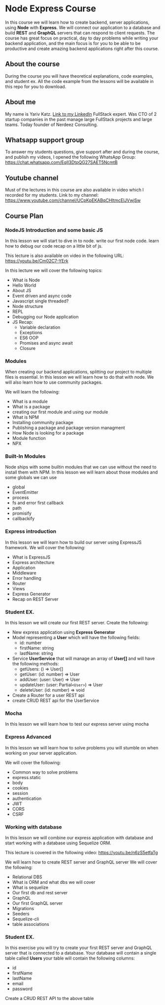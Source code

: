 # Node Express Course

In this course we will learn how to create backend, server applications, using **Node** with **Express**.
We will connect our application to a database and build **REST** and **GraphQL** servers that can respond to client requests.
The course has great focus on practical, day to day problems while writing your backend application, and the main focus is for you to be able to be productive and create amazing backend applications right after this course.

## About the course

During the course you will have theoretical explanations, code examples, and student ex.
All the code example from the lessons will be available in this repo for you to download.

## About me

My name is Yariv Katz.
[Link to my LinkedIn](https://il.linkedin.com/in/yariv-katz "LinkedIn")
FullStack expert.
Was CTO of 2 startup companies in the past
manage large FullStack projects and large teams.
Today founder of Nerdeez Consulting.

## Whatsapp support group

To answer my students questions, give support after and during the course, and publish my videos, I opened the following WhatsApp Group:
https://chat.whatsapp.com/EqIl3DtpQG27SAET5NcmtB

## Youtube channel

Must of the lectures in this course are also available in video which I recorded for my students.
Link to my channel:
https://www.youtube.com/channel/UCpKpEKABqCHltmcElJVwjSw

## Course Plan

### NodeJS Introduction and some basic JS

In this lesson we will start to dive in to node.
write our first node code.
learn how to debug our code
recap on a little bit of js.

This lecture is also available on video in the following URL:
https://youtu.be/Cm02C7-YErk

In this lecture we will cover the following topics:
- What is Node
- Hello World
- About JS
- Event driven and async code
- Javascript single threaded?
- Node structure
- REPL
- Debugging our Node application
- JS Recap:
  - Variable declaration
  - Exceptions
  - ES6 OOP
  - Promises and async await
  - Closure

### Modules

When creating our backend applications, splitting our project to multiple files is essential.
In this lesson we will learn how to do that with node.
We will also learn how to use community packages.

We will learn the following:
- What is a module
- What is a package
- creating our first module and using our module
- What is NPM
- Installing community package
- Publishing a package and package version managment
- How Node is looking for a package
- Module function
- NPX

### Built-In Modules

Node ships with some builtin modules that we can use without the need to install them with NPM.
In this lesson we will learn about those modules and some globals we can use

- global
- EventEmitter
- process
- fs and error first callback
- path
- promisify
- callbackify

### Express introduction

In this lesson we will learn how to build our server using ExpressJS framework.
We will cover the following:

- What is ExpressJS
- Express architecture
- Application
- Middleware
- Error handling
- Router
- Views
- Express Generator
- Recap on REST Server

### Student EX.

In this lesson we will create our first REST server.
Create the following:
- New express application using **Express Generator**
- Model representing a **User** which will have the following fields:
  - id: number
  - firstName: string
  - lastName: string
- Service **UserService** that will manage an array of **User[]** and will have the following methods:
  - getUsers: () => User[]
  - getUser: (id: number) => User
  - addUser: (user: User) => User
  - updateUser: (user: Partial`<User>`) => User
  - deleteUser: (id: number) => void
- Create a Router for a user REST api
- create CRUD REST api for the UserService

### Mocha

In this lesson we will learn how to test our express server
using mocha

### Express Advanced

In this lesson we will learn how to solve problems you will stumble on when working on your server application.

We will cover the following:
- Common way to solve problems
- express.static
- body
- cookies
- session
- authentication
- JWT
- CORS
- CSRF

### Working with database

In this lesson we will combine our express application with database and start working with a database using Sequelize ORM.

This lecture is covered in the following video:
https://youtu.be/n6zS5etfaTg

We will learn how to create REST server and GraphQL server
We will cover the following:
- Relational DBS
- What is ORM and what dbs we will cover
- What is sequelize
- Our first db and rest server
- GraphQL
- Our first GraphQL server
- Migrations
- Seeders
- Sequelize-cli
- table associations

### Student EX.

In this exercise you will try to create your first REST server and GraphQL server that is connected to a database.
Your database will contain a single table called **Users**
your table will contain the following columns:
- id
- firstName
- lastName
- email
- password

Create a CRUD REST API to the above table